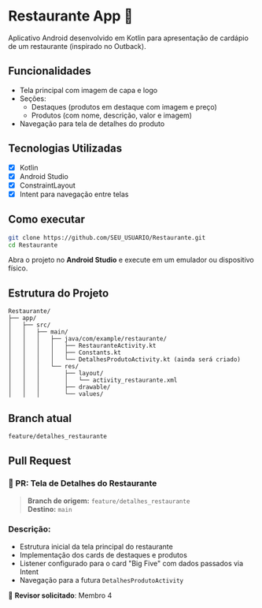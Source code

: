 # Restaurante App 🍔

Aplicativo Android desenvolvido em Kotlin para apresentação de cardápio de um restaurante (inspirado no Outback).

## Funcionalidades

- Tela principal com imagem de capa e logo
- Seções:
  - Destaques (produtos em destaque com imagem e preço)
  - Produtos (com nome, descrição, valor e imagem)
- Navegação para tela de detalhes do produto

## Tecnologias Utilizadas

- [x] Kotlin
- [x] Android Studio
- [x] ConstraintLayout
- [x] Intent para navegação entre telas

## Como executar

```bash
git clone https://github.com/SEU_USUARIO/Restaurante.git
cd Restaurante
```

Abra o projeto no **Android Studio** e execute em um emulador ou dispositivo físico.

## Estrutura do Projeto

```
Restaurante/
├── app/
│   ├── src/
│   │   ├── main/
│   │   │   ├── java/com/example/restaurante/
│   │   │   │   ├── RestauranteActivity.kt
│   │   │   │   ├── Constants.kt
│   │   │   │   └── DetalhesProdutoActivity.kt (ainda será criado)
│   │   │   └── res/
│   │   │       ├── layout/
│   │   │       │   └── activity_restaurante.xml
│   │   │       ├── drawable/
│   │   │       └── values/
```

## Branch atual

```bash
feature/detalhes_restaurante
```

## Pull Request

### 📌 PR: Tela de Detalhes do Restaurante

> **Branch de origem:** `feature/detalhes_restaurante`  
> **Destino:** `main`

### Descrição:

- Estrutura inicial da tela principal do restaurante
- Implementação dos cards de destaques e produtos
- Listener configurado para o card "Big Five" com dados passados via Intent
- Navegação para a futura `DetalhesProdutoActivity`

👤 **Revisor solicitado**: Membro 4
